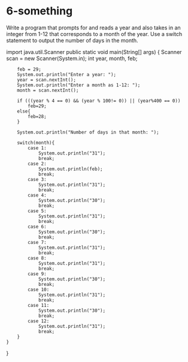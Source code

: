 # 6-something
Write a program that prompts for and reads a year and also takes in an integer from 1-12 that corresponds to a month of the year. Use a switch statement to output the number of days in the month.

import java.util.Scanner
public static void main(String[] args) {
        Scanner scan = new Scanner(System.in);
        int year, month, feb;
        
        feb = 29;
        System.out.println("Enter a year: ");
        year = scan.nextInt();
        System.out.println("Enter a month as 1-12: ");
        month = scan.nextInt();
       
        if (((year % 4 == 0) && (year % 100!= 0)) || (year%400 == 0))
            feb=29;
        else{
            feb=28;
        }
        
        System.out.println("Number of days in that month: ");
       
        switch(month){
            case 1:
                System.out.println("31");
                break;
            case 2:
                System.out.println(feb);
                break;
            case 3:
                System.out.println("31");
                break;
            case 4:
                System.out.println("30");
                break;
            case 5:
                System.out.println("31");
                break;
            case 6:
                System.out.println("30");
                break;
            case 7:
                System.out.println("31");
                break;
            case 8:
                System.out.println("31");
                break;
            case 9:
                System.out.println("30");
                break;
            case 10:
                System.out.println("31");
                break;
            case 11:
                System.out.println("30");
                break;
            case 12:
                System.out.println("31");
                break;
        }
    }
    
}
